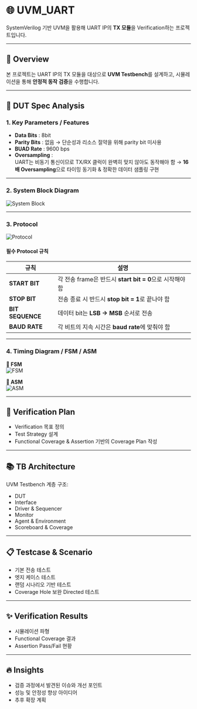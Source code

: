 # 🌐 UVM_UART

SystemVerilog 기반 UVM을 활용해 UART IP의 **TX 모듈**을 Verification하는 프로젝트입니다.

---

## 🔎 Overview
본 프로젝트는 UART IP의 TX 모듈을 대상으로 **UVM Testbench**를 설계하고, 시뮬레이션을 통해 **안정적 동작 검증**을 수행합니다.

---

## 📌 DUT Spec Analysis

### **1. Key Parameters / Features**
- **Data Bits** : 8bit  
- **Parity Bits** : 없음 → 단순성과 리소스 절약을 위해 parity bit 미사용
- **BUAD Rate** : 9600 bps
- **Oversampling** :  
  UART는 비동기 통신이므로 TX/RX 클럭이 완벽히 맞지 않아도 동작해야 함 → **16배 Oversampling**으로 타이밍 동기화 & 정확한 데이터 샘플링 구현

---

### **2. System Block Diagram**
![System Block](https://github.com/user-attachments/assets/9a877ee5-fb74-4b15-a695-0856ae47b962)

---

### **3. Protocol**
![Protocol](https://github.com/user-attachments/assets/0bf95832-7a3f-4a1a-8e93-271f4bd011b7)

#### **필수 Protocol 규칙**
| 규칙 | 설명 |
|------|------|
| **START BIT** | 각 전송 frame은 반드시 **start bit = 0**으로 시작해야 함 |
| **STOP BIT**  | 전송 종료 시 반드시 **stop bit = 1**로 끝나야 함 |
| **BIT SEQUENCE** | 데이터 bit는 **LSB → MSB** 순서로 전송 |
| **BAUD RATE** | 각 비트의 지속 시간은 **baud rate**에 맞춰야 함 |

---

### **4. Timing Diagram / FSM / ASM**
**🎯 FSM**  
![FSM](https://github.com/user-attachments/assets/b4991daa-326d-4f95-9840-c5816e181085)

**🎯 ASM**  
![ASM](https://github.com/user-attachments/assets/4bb34b18-3029-4c76-a67c-f4e1cb682ad6)

---

## 🔁 Verification Plan
- Verification 목표 정의  
- Test Strategy 설계  
- Functional Coverage & Assertion 기반의 Coverage Plan 작성  

---

## 📚 TB Architecture
UVM Testbench 계층 구조:
- DUT  
- Interface  
- Driver & Sequencer  
- Monitor  
- Agent & Environment  
- Scoreboard & Coverage  

---

## 📋 Testcase & Scenario
- 기본 전송 테스트  
- 엣지 케이스 테스트  
- 랜덤 시나리오 기반 테스트  
- Coverage Hole 보완 Directed 테스트  

---

## ✨ Verification Results
- 시뮬레이션 파형  
- Functional Coverage 결과  
- Assertion Pass/Fail 현황  

---

## 🔥 Insights
- 검증 과정에서 발견된 이슈와 개선 포인트  
- 성능 및 안정성 향상 아이디어  
- 추후 확장 계획  
